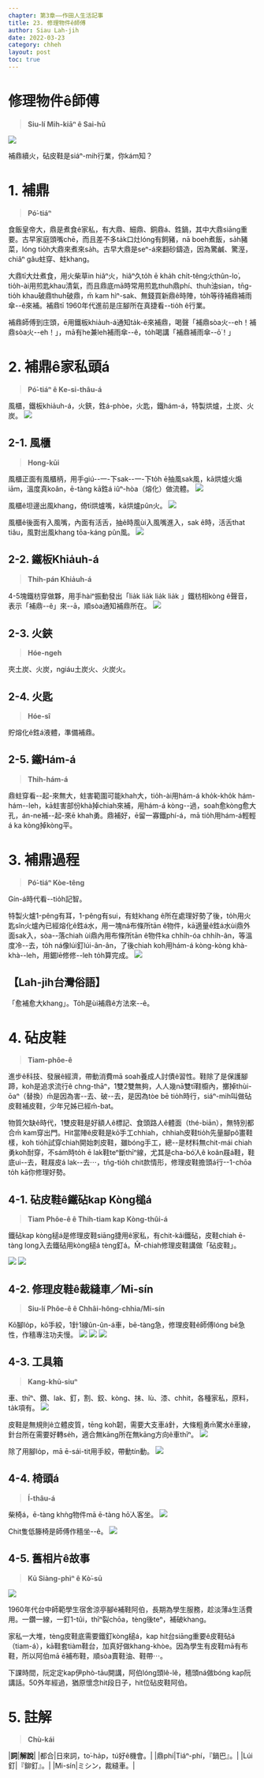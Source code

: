 ```yaml
---
chapter: 第3章——作田人生活記事
title: 23. 修理物件ê師傅
author: Siau Lah-jih
date: 2022-03-23
category: chheh
layout: post
toc: true
---
```


# 修理物件ê師傅
> **Siu-lí Mi̍h-kiāⁿ ê Sai-hū**

![](../too5/17/17-21-9補皮鞋.jpg)

補鼎續火，砧皮鞋是siáⁿ-mih行業，你kám知？

# 1. 補鼎 
> **Pó͘-tiáⁿ**

食飯皇帝大，鼎是煮食ê家私，有大鼎、細鼎、銅鼎á、鉎鍋，其中大鼎siāng重要。古早家庭頭嘴chē，而且差不多ta̍k口灶lóng有飼豬，nā boeh煮飯，sa̍h豬菜，lóng tio̍h大鼎來煮來sa̍h。古早大鼎是seⁿ-á來翻砂鑄造，因為驚鹹、驚溼，chiâⁿ gâu蛀穿、蛀khang。

大鼎tī大灶煮食，用火柴草in hiâⁿ火，hiâⁿ久to̍h ē kha̍h chi̍t-têng火thûn-lo͘，tio̍h-ài用煎匙khau清氣，而且鼎底mā時常用煎匙thuh鼎phí、thuh油sian，tn̄g-tio̍h khau破鼎thuh破鼎，m̄ kam hìⁿ-sak、無錢買新鼎ê時陣，to̍h等待補鼎補雨傘--ê來補。補鼎tī 1960年代進前是庄腳所在真捷看--tio̍h ê行業。

補鼎師傅到庄頭，ē用鐵板khia̍uh-á通知ta̍k-ê來補鼎，喝聲「補鼎sòa火--eh！補鼎sòa火--eh！」，mā有he兼leh補雨傘--ê，to̍h喝講「補鼎補雨傘--ō͘！」

# 2. 補鼎ê家私頭á
> **Pó͘-tiáⁿ ê Ke-si-thâu-á**

風櫃，鐵板khia̍uh-á，火鋏，鉎á-phòe，火匙，鐵hám-á，特製烘爐，土炭、火炭。
![](../too5/17/17-15-1補鼎.jpg)

## 2-1. 風櫃
> **Hong-kūi**

風櫃正面有風櫃柄，用手giú--一-下sak--一-下to̍h ē抽風sak風，kā烘爐火煽iām，溫度真koân，ē-tàng kā鉎á iûⁿ-hòa（熔化）做流體。
![](../too5/17/17-15-2補鼎.jpg)

風櫃ê坦邊出風khang，倚tī烘爐嘴，kā烘爐pûn火。
![](../too5/17/17-15-3補鼎.jpg)

風櫃ê後面有入風嘴，內面有活舌，抽ê時風ùi入風嘴進入，sak ê時，活舌that tiâu，風對出風khang tōa-káng pûn風。
![](../too5/17/17-15-4補鼎.jpg)

## 2-2. 鐵板Khia̍uh-á
> **Thih-pán Khia̍uh-á**

4-5塊鐵枋穿做夥，用手hàiⁿ振動發出「lia̍k lia̍k lia̍k lia̍k 」鐵枋相kòng ê聲音，表示「補鼎--ê」來--ā，順sòa通知補鼎所在。
![](../too5/17/17-15-6補鼎.jpg)

## 2-3. 火鋏
> **Hóe-ngeh**

夾土炭、火炭，ngiáu土炭火、火炭火。

## 2-4. 火匙
> **Hóe-sî**

貯熔化ê鉎á液體，準備補鼎。

## 2-5. 鐵Hám-á
> **Thih-hám-á**

鼎蛀穿看--起-來無大，蛀害範圍可能khah大，tio̍h-ài用hám-á kho̍k-kho̍k hám-hám--leh，kā蛀害部份khà掉chiah來補，用hám-á kòng--過，soah愈kòng愈大孔，án-ne補--起-來ē khah勇。鼎補好，ē留一寡鐵phí-á，mā tio̍h用hám-á輕輕á ka kòng掉kòng平。

# 3. 補鼎過程
> **Pó͘-tiáⁿ Kòe-têng**

Gín-á時代看--tio̍h記智。

特製火爐1-pêng有耳，1-pêng有sui，有蛀khang ê所在處理好勢了後，to̍h用火匙sîn火爐內已經熔化ê鉎á水，用一塊ná布條所tān ê物件，kā適量ê鉎á水ùi鼎外面sak入，sòa--落chiah ùi鼎內用布條所tān ê物件ka chhi̍h-óa chhi̍h-ân，等溫度冷--去，to̍h ná像lúi釘lúi-ân-ân，了後chiah koh用hám-á kòng-kòng khà-khà--leh，用鋸lē修修--leh to̍h算完成。
![](../too5/17/17-15-5補鼎.jpg)

## 【Lah-jih台灣俗語】
「愈補愈大khang」。To̍h是ùi補鼎ê方法來--ê。


# 4. 砧皮鞋 
> **Tiam-phôe-ê**

進步ê科技、發展ê經濟，帶動消費mā soah養成人討債ê習性。鞋除了是保護腳蹄，koh是追求流行ê chng-thāⁿ，1雙2雙無夠，人人幾nā雙tī鞋櫥內，擲掉thùi-ōaⁿ（替換）m̄是因為害--去、破--去，是因為tòe bē tio̍h時行，siáⁿ-mih叫做砧皮鞋補皮鞋，少年兄姊已經m̄-bat。

物質欠缺ê時代，1雙皮鞋是好額人ê標記、食頭路人ê體面（thé-biān），無特別都合m̄ kam穿出門。Hit當陣ê皮鞋是kō͘手工chhiah，chhiah皮鞋tio̍h先量腳pô͘畫鞋樣，koh tio̍h試穿chiah開始刺皮鞋，雖bóng手工，總--是材料無chit-mái chiah勇koh耐穿，不sám時to̍h ē lak鞋teⁿ斷thīⁿ線，尤其是cha-bó͘人ê koân屐á鞋，鞋底ui--去，鞋屐皮á lak--去⋯，tn̄g-tio̍h chit款情形，修理皮鞋擔頭á行--1-chōa to̍h kā你修理好勢。

## 4-1. 砧皮鞋ê鐵砧kap Kòng槌á
> **Tiam Phôe-ê ê Thih-tiam kap Kòng-thûi-á**

鐵砧kap kòng槌á是修理皮鞋siāng捷用ê家私，有chit-kâi鐵砧，皮鞋chiah ē-tàng long入去鐵砧用kòng槌á tèng釘á。M̄-chiah修理皮鞋講做「砧皮鞋」。

![](../too5/17/17-21-1砧皮鞋.jpg)
![](../too5/17/17-21-1a砧皮鞋鐵砧.jpg)

## 4-2. 修理皮鞋ê裁縫車／Mi-sín
> **Siu-lí Phôe-ê ê Chhâi-hông-chhia/Mi-sín**

Kō͘腳lo̍p，kō͘手絞，1針1線ûn-ûn-á車，bē-tàng急，修理皮鞋ê師傅lóng bē急性，作穡專注功夫慢。
![](../too5/17/17-21-2砧皮鞋.jpg)
![](../too5/17/17-21-3皮鞋.jpg)
![](../too5/17/17-21-3a.裁縫車.jpg)

## 4-3. 工具箱
> **Kang-khū-siuⁿ**

車、thīⁿ、鑽、lak、釘，割、鉸、kòng、抹、lù、漆、chhit，各種家私，原料，ta̍k項有。
![](../too5/17/17-21-4皮鞋.jpg)


皮鞋是無規則ê立體皮質，tēng koh韌，需要大支車á針，大條粗勇m̄驚水ê車線，針台所在需要好轉se̍h，適合無kāng所在無kāng方向ê車thīⁿ。
![](../too5/17/17-21-5裁縫車.jpg)

除了用腳lo̍p，mā ē-sái-tit用手絞，帶動tín動。
![](../too5/17/17-21-6皮鞋.jpg)

## 4-4. 椅頭á
> **Í-thâu-á**

柴椅á，ē-tàng khǹg物件mā ē-tàng hō͘人客坐。
![](../too5/17/17-21-7皮鞋.jpg)

Chit隻低籐椅是師傅作穡坐--ê。
![](../too5/17/17-21-8砧皮鞋.jpg)

## 4-5. 舊相片ê故事
> **Kū Siàng-phìⁿ ê Kò͘-sū**

![](../too5/17/17-21-9補皮鞋.jpg)

1960年代台中師範學生宿舍涼亭腳ê補鞋阿伯，長期為學生服務，趁淡薄á生活費用。一鑽一線，一釘1-tûi，thīⁿ裂chōa，tèng後teⁿ，補破khang。

家私一大堆，tèng皮鞋底需要鐵釘kòng槌á，kap hit台siāng重要ê皮鞋砧á（tiam-á），kā鞋套tiàm鞋台，加真好做khang-khòe。因為學生有皮鞋mā有布鞋，所以阿伯mā ē補布鞋，順sòa賣鞋油、鞋帶⋯。

下課時間，阮定定kap伊phò-tāu開講，阿伯lóng頭lê-lê，穡頭ná做bóng kap阮講話。50外年經過，猶原懷念hit段日子，hit位砧皮鞋阿伯。

# 5. 註解
> **Chù-kái**

|**詞**|**解說**|
|都合|日來詞，to͘-ha̍p，tú好ê機會。|
|鼎phí|Tiáⁿ-phí，『鍋巴』。|
|Lúi釘|『鉚釘』。|
|Mi-sín|ミシン，裁縫車。|
